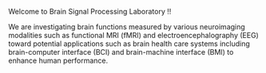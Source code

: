Welcome to Brain Signal Processing Laboratory !!

We are investigating brain functions measured by various neuroimaging modalities such as functional MRI (fMRI) and electroencephalography (EEG) toward potential applications such as brain health care systems including brain-computer interface (BCI) and brain-machine interface (BMI) to enhance human performance.
